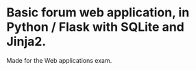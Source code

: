 # Basic forum web application, in Python / Flask with SQLite and Jinja2.

Made for the Web applications exam.
